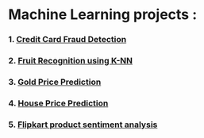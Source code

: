 # Machine Learning projects : 

### 1. [Credit Card Fraud Detection](https://github.com/HeadHunter28/MachineLearning/tree/69587e5936a79ac460b61ecfe780a4dad209c22b/ML/Credit%20Card%20Fraud%20Detection)

### 2. [Fruit Recognition using K-NN](https://github.com/HeadHunter28/MachineLearning/tree/69587e5936a79ac460b61ecfe780a4dad209c22b/ML/Fruit%20Recognition-%20KNN)

### 3. [Gold Price Prediction](https://github.com/HeadHunter28/MachineLearning/tree/69587e5936a79ac460b61ecfe780a4dad209c22b/ML/Gold%20Price%20Prediction)

### 4. [House Price Prediction](https://github.com/HeadHunter28/MachineLearning/tree/69587e5936a79ac460b61ecfe780a4dad209c22b/ML/House%20Price%20Prediction)

### 5. [Flipkart product sentiment analysis](https://github.com/HeadHunter28/MachineLearning/tree/69587e5936a79ac460b61ecfe780a4dad209c22b/ML/Flipkart%20Product%20Sentiment%20Analysis)
